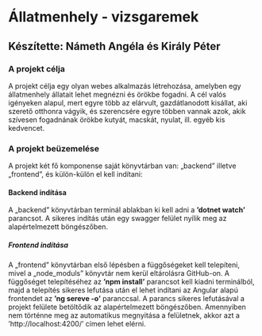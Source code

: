 # Állatmenhely - vizsgaremek
## Készítette: Námeth Angéla és Király Péter

### A projekt célja

A projekt célja egy olyan webes alkalmazás létrehozása, amelyben egy állatmenhely állatait lehet megnézni és örökbe fogadni. A cél valós igényeken alapul, mert egyre több az elárvult, gazdátlanodott kisállat, aki szerető otthonra vágyik, és szerencsére egyre többen vannak azok, akik szívesen fogadnának örökbe kutyát, macskát, nyulat, ill. egyéb kis kedvencet.

### A projekt beüzemelése

A projekt két fő komponense saját könyvtárban van: „backend” illetve „frontend”, és külön-külön el kell indítani:
#### Backend indítása
A „backend” könyvtárban terminál ablakban ki kell adni a **’dotnet watch’** parancsot. A sikeres indítás után egy swagger felület nyílik meg az alapértelmezett böngészőben.
##### Frontend indítása
A „frontend” könyvtárban első lépésben a függőségeket kell telepíteni, mivel a „node_moduls” könyvtár nem kerül eltárolásra GitHub-on.
A függőséget telepítéséhez az **’npm install’** parancsot kell kiadni terminálból, majd a telepítés sikeres lefutása után el lehet indítani az Angular alapú frontendet az **’ng sereve -o’** paranccsal. A parancs sikeres lefutásával a projekt felülete betöltődik az alapértelmezett böngészőben. Amennyiben nem történne meg az automatikus megnyitása a felületnek, akkor azt a ’http://localhost:4200/’ címen lehet elérni.



